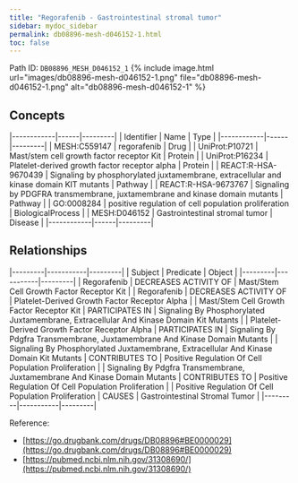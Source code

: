 ```yaml
---
title: "Regorafenib - Gastrointestinal stromal tumor"
sidebar: mydoc_sidebar
permalink: db08896-mesh-d046152-1.html
toc: false 
---
```



Path ID: `DB08896_MESH_D046152_1`
{% include image.html url="images/db08896-mesh-d046152-1.png" file="db08896-mesh-d046152-1.png" alt="db08896-mesh-d046152-1" %}

## Concepts

|------------|------|---------|
| Identifier | Name | Type    |
|------------|------|---------|
| MESH:C559147 | regorafenib | Drug |
| UniProt:P10721 | Mast/stem cell growth factor receptor Kit | Protein |
| UniProt:P16234 | Platelet-derived growth factor receptor alpha | Protein |
| REACT:R-HSA-9670439 | Signaling by phosphorylated juxtamembrane, extracellular and kinase domain KIT mutants | Pathway |
| REACT:R-HSA-9673767 | Signaling by PDGFRA transmembrane, juxtamembrane and kinase domain mutants | Pathway |
| GO:0008284 | positive regulation of cell population proliferation | BiologicalProcess |
| MESH:D046152 | Gastrointestinal stromal tumor | Disease |
|------------|------|---------|

## Relationships

|---------|-----------|---------|
| Subject | Predicate | Object  |
|---------|-----------|---------|
| Regorafenib | DECREASES ACTIVITY OF | Mast/Stem Cell Growth Factor Receptor Kit |
| Regorafenib | DECREASES ACTIVITY OF | Platelet-Derived Growth Factor Receptor Alpha |
| Mast/Stem Cell Growth Factor Receptor Kit | PARTICIPATES IN | Signaling By Phosphorylated Juxtamembrane, Extracellular And Kinase Domain Kit Mutants |
| Platelet-Derived Growth Factor Receptor Alpha | PARTICIPATES IN | Signaling By Pdgfra Transmembrane, Juxtamembrane And Kinase Domain Mutants |
| Signaling By Phosphorylated Juxtamembrane, Extracellular And Kinase Domain Kit Mutants | CONTRIBUTES TO | Positive Regulation Of Cell Population Proliferation |
| Signaling By Pdgfra Transmembrane, Juxtamembrane And Kinase Domain Mutants | CONTRIBUTES TO | Positive Regulation Of Cell Population Proliferation |
| Positive Regulation Of Cell Population Proliferation | CAUSES | Gastrointestinal Stromal Tumor |
|---------|-----------|---------|

Reference: 
  - [https://go.drugbank.com/drugs/DB08896#BE0000029](https://go.drugbank.com/drugs/DB08896#BE0000029)
  - [https://pubmed.ncbi.nlm.nih.gov/31308690/](https://pubmed.ncbi.nlm.nih.gov/31308690/)
